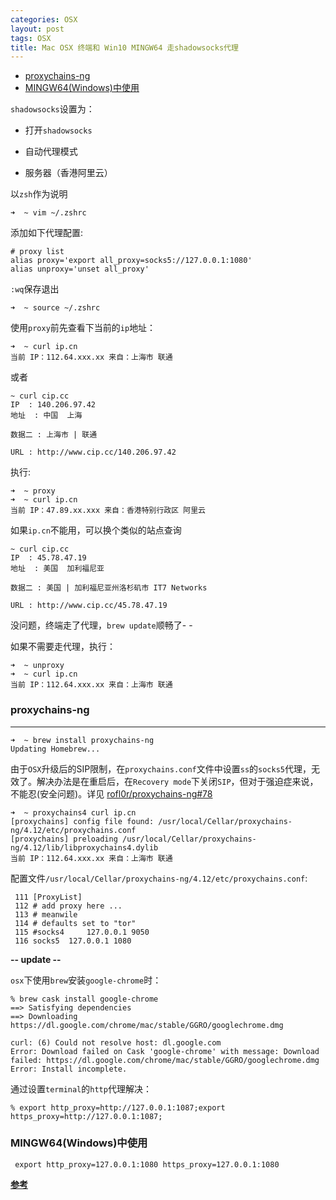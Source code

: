 ```yaml
---
categories: OSX
layout: post
tags: OSX
title: Mac OSX 终端和 Win10 MINGW64 走shadowsocks代理
---
```


-   [proxychains-ng](#proxychains-ng)
-   [MINGW64(Windows)中使用](#mingw64windows中使用)

`shadowsocks`设置为：

-   打开`shadowsocks`

-   自动代理模式
-   服务器（香港阿里云）

以`zsh`作为说明

``` {.shell}
➜  ~ vim ~/.zshrc 
```

添加如下代理配置:

``` {.shell}
# proxy list
alias proxy='export all_proxy=socks5://127.0.0.1:1080'
alias unproxy='unset all_proxy'
```

`:wq`保存退出

    ➜  ~ source ~/.zshrc

使用`proxy`前先查看下当前的`ip`地址：

    ➜  ~ curl ip.cn
    当前 IP：112.64.xxx.xx 来自：上海市 联通

或者

    ~ curl cip.cc
    IP  : 140.206.97.42
    地址  : 中国  上海

    数据二 : 上海市 | 联通

    URL : http://www.cip.cc/140.206.97.42

执行:

    ➜  ~ proxy
    ➜  ~ curl ip.cn
    当前 IP：47.89.xx.xxx 来自：香港特别行政区 阿里云

如果`ip.cn`不能用，可以换个类似的站点查询

    ~ curl cip.cc
    IP  : 45.78.47.19
    地址  : 美国  加利福尼亚

    数据二 : 美国 | 加利福尼亚州洛杉矶市 IT7 Networks

    URL : http://www.cip.cc/45.78.47.19

没问题，终端走了代理，`brew update`顺畅了- -

如果不需要走代理，执行：

    ➜  ~ unproxy   
    ➜  ~ curl ip.cn
    当前 IP：112.64.xxx.xx 来自：上海市 联通

### proxychains-ng

------------------------------------------------------------------------

    ➜  ~ brew install proxychains-ng
    Updating Homebrew...

由于`OSX`升级后的SIP限制，在`proxychains.conf`文件中设置`ss`的`socks5`代理，无效了。解决办法是在重启后，在`Recovery mode`下关闭`SIP`，但对于强迫症来说，不能忍(安全问题)。详见
[rofl0r/proxychains-ng\#78](https://github.com/rofl0r/proxychains-ng/issues/78)

    ➜  ~ proxychains4 curl ip.cn
    [proxychains] config file found: /usr/local/Cellar/proxychains-ng/4.12/etc/proxychains.conf
    [proxychains] preloading /usr/local/Cellar/proxychains-ng/4.12/lib/libproxychains4.dylib
    当前 IP：112.64.xxx.xx 来自：上海市 联通

配置文件`/usr/local/Cellar/proxychains-ng/4.12/etc/proxychains.conf`:

     111 [ProxyList]
     112 # add proxy here ...
     113 # meanwile
     114 # defaults set to "tor"
     115 #socks4     127.0.0.1 9050
     116 socks5  127.0.0.1 1080

**-- update --**

`osx`下使用`brew`安装`google-chrome`时：

    % brew cask install google-chrome
    ==> Satisfying dependencies
    ==> Downloading https://dl.google.com/chrome/mac/stable/GGRO/googlechrome.dmg

    curl: (6) Could not resolve host: dl.google.com
    Error: Download failed on Cask 'google-chrome' with message: Download failed: https://dl.google.com/chrome/mac/stable/GGRO/googlechrome.dmg
    Error: Install incomplete.

通过设置`terminal`的`http`代理解决：

    % export http_proxy=http://127.0.0.1:1087;export https_proxy=http://127.0.0.1:1087;

### MINGW64(Windows)中使用

     export http_proxy=127.0.0.1:1080 https_proxy=127.0.0.1:1080

[**参考**](https://github.com/mrdulin/blog/issues/18)
